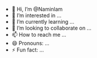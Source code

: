 - 👋 Hi, I’m @Naminlam
- 👀 I’m interested in ...
- 🌱 I’m currently learning ...
- 💞️ I’m looking to collaborate on ...
- 📫 How to reach me ...
- 😄 Pronouns: ...
- ⚡ Fun fact: ...

<!---
Naminlam/Naminlam is a ✨ special ✨ repository because its `README.md` (this file) appears on your GitHub profile.
You can click the Preview link to take a look at your changes.
--->
